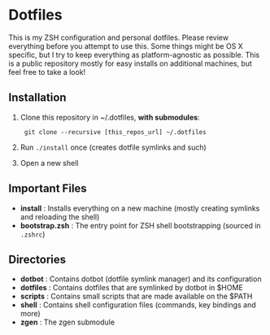 # Dotfiles

This is my ZSH configuration and personal dotfiles. Please review everything before you attempt to use this.
Some things might be OS X specific, but I try to keep everything as platform-agnostic as possible.
This is a public repository mostly for easy installs on additional machines, but feel free to take a look!

## Installation

1. Clone this repository in ~/.dotfiles, **with submodules**:

        git clone --recursive [this_repos_url] ~/.dotfiles

2. Run `./install` once (creates dotfile symlinks and such)

3. Open a new shell

## Important Files

- **install** : Installs everything on a new machine (mostly creating symlinks and reloading the shell)
- **bootstrap.zsh** : The entry point for ZSH shell bootstrapping (sourced in `.zshrc`)

## Directories

- **dotbot** : Contains dotbot (dotfile symlink manager) and its configuration
- **dotfiles** : Contains dotfiles that are symlinked by dotbot in $HOME
- **scripts** : Contains small scripts that are made available on the $PATH
- **shell** : Contains shell configuration files (commands, key bindings and more)
- **zgen** : The zgen submodule
